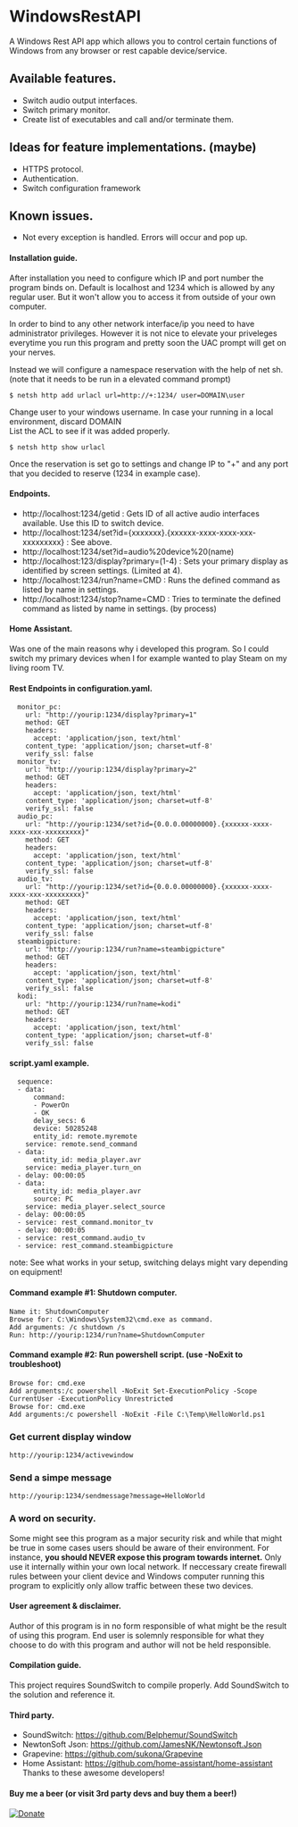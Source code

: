 # WindowsRestAPI

A Windows Rest API app which allows you to control certain functions of Windows from any browser or rest capable device/service.

## Available features.
- Switch audio output interfaces.
- Switch primary monitor.
- Create list of executables and call and/or terminate them.

## Ideas for feature implementations. (maybe)
- HTTPS protocol.
- Authentication.
- Switch configuration framework

## Known issues.
- Not every exception is handled. Errors will occur and pop up.

#### Installation guide.
After installation you need to configure which IP and port number the program binds on.
Default is localhost and 1234 which is allowed by any regular user. But it won't allow you to access it from outside of your own computer.

In order to bind to any other network interface/ip you need to have administrator privileges.
However it is not nice to elevate your priveleges everytime you run this program and pretty soon the UAC prompt will get on your nerves.

Instead we will configure a namespace reservation with the help of net sh. (note that it needs to be run in a elevated command prompt)

`$ netsh http add urlacl url=http://+:1234/ user=DOMAIN\user`

Change user to your windows username. In case your running in a local environment, discard DOMAIN\
List the ACL to see if it was added properly.

`$ netsh http show urlacl`


Once the reservation is set go to settings and change IP to  "+" and any port that you decided to reserve (1234 in example case).


#### Endpoints.
- http://localhost:1234/getid : Gets ID of all active audio interfaces available. Use this ID to switch device.
- http://localhost:1234/set?id={xxxxxxx}.{xxxxxx-xxxx-xxxx-xxx-xxxxxxxxx} : See above.
- http://localhost:1234/set?id=audio%20device%20(name)
- http://localhost:123/display?primary=(1-4) : Sets your primary display as identified by screen settings. (Limited at 4).
- http://localhost:1234/run?name=CMD : Runs the defined command as listed by name in settings.
- http://localhost:1234/stop?name=CMD : Tries to terminate the defined command as listed by name in settings. (by process)

#### Home Assistant.
Was one of the main reasons why i developed this program. So I could switch my primary devices when I for example wanted to play Steam on my living room TV.

#### Rest Endpoints in configuration.yaml.
```rest_command:
  monitor_pc:
    url: "http://yourip:1234/display?primary=1"
    method: GET
    headers: 
      accept: 'application/json, text/html'
    content_type: 'application/json; charset=utf-8'
    verify_ssl: false
  monitor_tv:
    url: "http://yourip:1234/display?primary=2"
    method: GET
    headers: 
      accept: 'application/json, text/html'
    content_type: 'application/json; charset=utf-8'
    verify_ssl: false
  audio_pc:
    url: "http://yourip:1234/set?id={0.0.0.00000000}.{xxxxxx-xxxx-xxxx-xxx-xxxxxxxxx}"
    method: GET
    headers: 
      accept: 'application/json, text/html'
    content_type: 'application/json; charset=utf-8'
    verify_ssl: false
  audio_tv:
    url: "http://yourip:1234/set?id={0.0.0.00000000}.{xxxxxx-xxxx-xxxx-xxx-xxxxxxxxx}"
    method: GET
    headers: 
      accept: 'application/json, text/html'
    content_type: 'application/json; charset=utf-8'
    verify_ssl: false
  steambigpicture:
    url: "http://yourip:1234/run?name=steambigpicture"
    method: GET
    headers: 
      accept: 'application/json, text/html'
    content_type: 'application/json; charset=utf-8'
    verify_ssl: false
  kodi:
    url: "http://yourip:1234/run?name=kodi"
    method: GET
    headers: 
      accept: 'application/json, text/html'
    content_type: 'application/json; charset=utf-8'
    verify_ssl: false
```

#### script.yaml example.
```play_steam_on_livingroom_tv:
  sequence:
  - data:
      command:
      - PowerOn
      - OK
      delay_secs: 6
      device: 50285248
      entity_id: remote.myremote
    service: remote.send_command
  - data:
      entity_id: media_player.avr
    service: media_player.turn_on
  - delay: 00:00:05
  - data:
      entity_id: media_player.avr
      source: PC
    service: media_player.select_source
  - delay: 00:00:05
  - service: rest_command.monitor_tv
  - delay: 00:00:05
  - service: rest_command.audio_tv
  - service: rest_command.steambigpicture
  ```

note: See what works in your setup, switching delays might vary depending on equipment!

#### Command example #1: Shutdown computer.
```
Name it: ShutdownComputer
Browse for: C:\Windows\System32\cmd.exe as command.
Add arguments: /c shutdown /s
Run: http://yourip:1234/run?name=ShutdownComputer
```

#### Command example #2: Run powershell script. (use -NoExit to troubleshoot)
```
Browse for: cmd.exe 
Add arguments:/c powershell -NoExit Set-ExecutionPolicy -Scope CurrentUser -ExecutionPolicy Unrestricted
Browse for: cmd.exe 
Add arguments:/c powershell -NoExit -File C:\Temp\HelloWorld.ps1
```
### Get current display window
```
http://yourip:1234/activewindow
```

### Send a simpe message
```
http://yourip:1234/sendmessage?message=HelloWorld
```


### A word on security.
Some might see this program as a major security risk and while that might be true in some cases users should be aware of their environment.
For instance, **you should NEVER expose this program towards internet.** Only use it internally within your own local network.
If neccessary create firewall rules between your client device and Windows computer running this program to explicitly only allow traffic between these two devices.

#### User agreement & disclaimer.
Author of this program is in no form responsible of what might be the result of using this program.
End user is solemnly responsible for what they choose to do with this program and author will not be held responsible.

#### Compilation guide.
This project requires SoundSwitch to compile properly. Add SoundSwitch to the solution and reference it.

#### Third party.
- SoundSwitch: https://github.com/Belphemur/SoundSwitch
- NewtonSoft Json: https://github.com/JamesNK/Newtonsoft.Json
- Grapevine: https://github.com/sukona/Grapevine
- Home Assistant: https://github.com/home-assistant/home-assistant
Thanks to these awesome developers!



#### Buy me a beer (or visit 3rd party devs and buy them a beer!)
[![Donate](https://img.shields.io/badge/Donate-PayPal-green.svg)](https://www.paypal.com/cgi-bin/webscr?cmd=_donations&business=3M28CHQTFECVL&currency_code=SEK&source=url)
